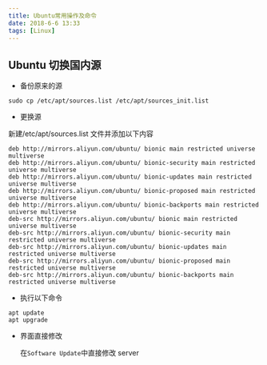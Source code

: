 ```yaml
---
title: Ubuntu常用操作及命令
date: 2018-6-6 13:33
tags: [Linux]
---
```


<CreateTime/>
<TagLinks />

## Ubuntu 切换国内源

- 备份原来的源

```shell
sudo cp /etc/apt/sources.list /etc/apt/sources_init.list
```

- 更换源

新建/etc/apt/sources.list 文件并添加以下内容

```
deb http://mirrors.aliyun.com/ubuntu/ bionic main restricted universe multiverse
deb http://mirrors.aliyun.com/ubuntu/ bionic-security main restricted universe multiverse
deb http://mirrors.aliyun.com/ubuntu/ bionic-updates main restricted universe multiverse
deb http://mirrors.aliyun.com/ubuntu/ bionic-proposed main restricted universe multiverse
deb http://mirrors.aliyun.com/ubuntu/ bionic-backports main restricted universe multiverse
deb-src http://mirrors.aliyun.com/ubuntu/ bionic main restricted universe multiverse
deb-src http://mirrors.aliyun.com/ubuntu/ bionic-security main restricted universe multiverse
deb-src http://mirrors.aliyun.com/ubuntu/ bionic-updates main restricted universe multiverse
deb-src http://mirrors.aliyun.com/ubuntu/ bionic-proposed main restricted universe multiverse
deb-src http://mirrors.aliyun.com/ubuntu/ bionic-backports main restricted universe multiverse
```

- 执行以下命令

```shell
apt update
apt upgrade
```

- 界面直接修改

  在`Software Update`中直接修改 server
